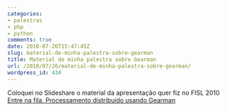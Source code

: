 ```yaml
---
categories:
- palestras
- php
- python
comments: true
date: 2010-07-26T15:47:45Z
slug: material-de-minha-palestra-sobre-gearman
title: Material de minha palestra sobre Gearman
url: /2010/07/26/material-de-minha-palestra-sobre-gearman/
wordpress_id: 434
---
```


Coloquei no Slideshare o material da apresentação quer fiz no FISL 2010
[Entre na fila. Processamento distribuído usando Gearman](https://eltonminetto/dev/files/talks/solisc2010-101024121328-phpapp02.pdf)

